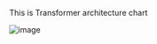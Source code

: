 This is Transformer architecture  chart

![image](https://user-images.githubusercontent.com/97428129/211166480-4e8a6fc2-4cc8-48b8-828a-0a38bed4a783.png)
